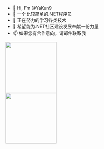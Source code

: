 - 👋 Hi, I’m @YaKun9
- 👀 一个比较简单的.NET程序员
- 🌱 正在努力的学习各类技术
- 💞️ 希望能为.NET社区建设发展奉献一份力量
- 📫 如果您有合作意向，请邮件联系我


<div>
<img height="160px" src="https://github-readme-stats.vercel.app/api?username=YaKun9&count_private=true&show_icons=true&hide=issues&layout=compact&hide_border=true" />
</div>
<div>
<img height="160px" src="https://github-readme-stats.vercel.app/api/top-langs/?username=yakun9&layout=compact&hide_border=true" />
</div>
<!---
YaKun9/YaKun9 is a ✨ special ✨ repository because its `README.md` (this file) appears on your GitHub profile.
You can click the Preview link to take a look at your changes.
--->
